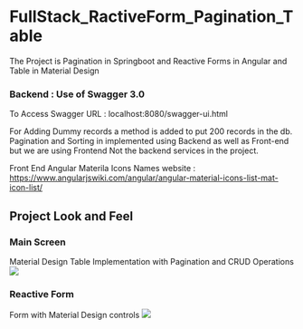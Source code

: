 # FullStack_RactiveForm_Pagination_Table
The Project is Pagination in Springboot and Reactive Forms in Angular and Table in Material Design

### Backend : Use of Swagger 3.0

To Access Swagger URL : localhost:8080/swagger-ui.html

For Adding Dummy records a method is added to put 200 records in the db.
Pagination and Sorting in implemented using Backend as well as Front-end but we are using Frontend Not the backend services in the project.


Front End
Angular Materila Icons Names website : https://www.angularjswiki.com/angular/angular-material-icons-list-mat-icon-list/


## Project Look and Feel

### Main Screen
Material Design Table Implementation with Pagination and CRUD Operations
![](FullStack_RactiveForm_Pagination_Table/Images/Main_Screen.PNG)


### Reactive Form
Form with Material Design controls
![](FullStack_RactiveForm_Pagination_Table/Images/Form.PNG)



